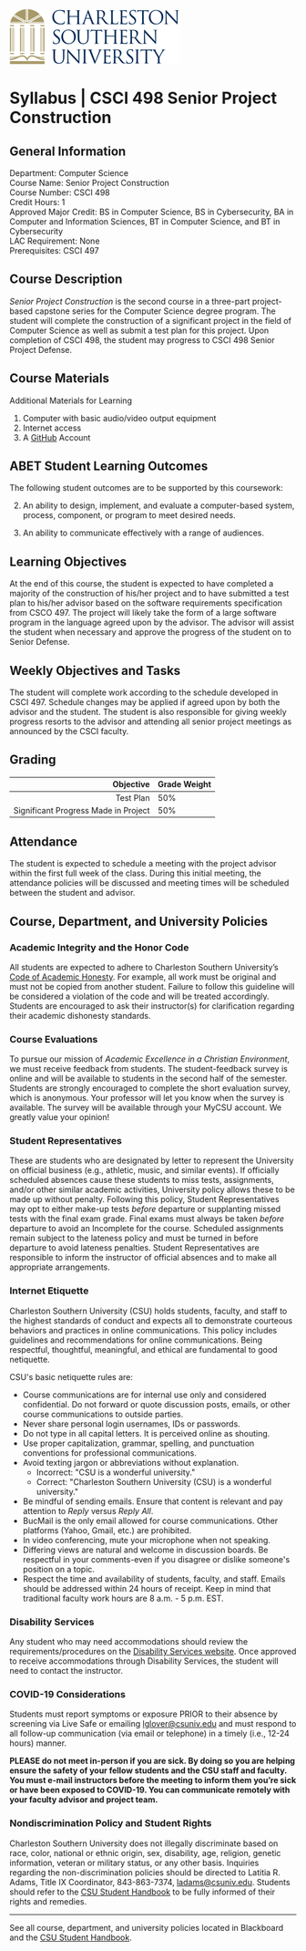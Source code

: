 ![CSU Logo](../media/CSU_logo.svg "Charleston Southern University")

Syllabus | CSCI 498 Senior Project Construction
===============================================

## General Information

Department: Computer Science  
Course Name: Senior Project Construction  
Course Number: CSCI 498  
Credit Hours: 1  
Approved Major Credit: BS in Computer Science, BS in Cybersecurity, BA in Computer and Information Sciences, BT in Computer Science, and BT in Cybersecurity  
LAC Requirement: None  
Prerequisites: CSCI 497

## Course Description

*Senior Project Construction* is the second course in a three-part project-based capstone series for the Computer Science degree program. The student will complete the construction of a significant project in the field of Computer Science as well as submit a test plan for this project. Upon completion of CSCI 498, the student may progress to CSCI 498 Senior Project Defense.

## Course Materials

Additional Materials for Learning

1.  Computer with basic audio/video output equipment
2.  Internet access
3.  A [GitHub](https://github.com/) Account


## ABET Student Learning Outcomes

The following student outcomes are to be supported by this coursework:

2.  An ability to design, implement, and evaluate a computer-based system, process, component, or program to meet desired needs.

3.  An ability to communicate effectively with a range of audiences.


## Learning Objectives

At the end of this course, the student is expected to have completed a majority of the construction of his/her project and to have submitted a test plan to his/her advisor based on the software requirements specification from CSCO 497. The project will likely take the form of a large software program in the language agreed upon by the advisor. The advisor will assist the student when necessary and approve the progress of the student on to Senior Defense.

## Weekly Objectives and Tasks

The student will complete work according to the schedule developed in CSCI 497. Schedule changes may be applied if agreed upon by both the advisor and the student. The student is also responsible for giving weekly progress resorts to the advisor and attending all senior project meetings as announced by the CSCI faculty.

## Grading

| Objective                            | Grade Weight |
|-------------------------------------:|--------------|
| Test Plan                            | 50%          |
| Significant Progress Made in Project | 50%          |

## Attendance

The student is expected to schedule a meeting with the project advisor within the first full week of the class. During this initial meeting, the attendance policies will be discussed and meeting times will be scheduled between the student and advisor.

## Course, Department, and University Policies

### Academic Integrity and the Honor Code

All students are expected to adhere to Charleston Southern University’s [Code of Academic Honesty](https://www.charlestonsouthern.edu/wp-content/uploads/Policy-R-58-updated-Feb-2020.pdf). For example, all work must be original and must not be copied from another student. Failure to follow this guideline will be considered a violation of the code and will be treated accordingly. Students are encouraged to ask their instructor(s) for clarification regarding their academic dishonesty standards.

### Course Evaluations

To pursue our mission of *Academic Excellence in a Christian Environment*, we must receive feedback from students. The student-feedback survey is online and will be available to students in the second half of the semester. Students are strongly encouraged to complete the short evaluation survey, which is anonymous. Your professor will let you know when the survey is available. The survey will be available through your MyCSU account. We greatly value your opinion!

### Student Representatives

These are students who are designated by letter to represent the University on official business (e.g., athletic, music, and similar events). If officially scheduled absences cause these students to miss tests, assignments, and/or other similar academic activities, University policy allows these to be made up without penalty. Following this policy, Student Representatives may opt to either make-up tests *before* departure or supplanting missed tests with the final exam grade. Final exams must always be taken *before* departure to avoid an Incomplete for the course. Scheduled assignments remain subject to the lateness policy and must be turned in before departure to avoid lateness penalties. Student Representatives are responsible to inform the instructor of official absences and to make all appropriate arrangements.

### Internet Etiquette

Charleston Southern University (CSU) holds students, faculty, and staff to the highest standards of conduct and expects all to demonstrate courteous behaviors and practices in online communications. This policy includes guidelines and recommendations for online communications. Being respectful, thoughtful, meaningful, and ethical are fundamental to good netiquette.

CSU's basic netiquette rules are:

*  Course communications are for internal use only and considered confidential. Do not forward or quote discussion posts, emails, or other course communications to outside parties.
*  Never share personal login usernames, IDs or passwords.
*  Do not type in all capital letters. It is perceived online as shouting.
*  Use proper capitalization, grammar, spelling, and punctuation conventions for professional communications.
*  Avoid texting jargon or abbreviations without explanation.
    *   Incorrect: "CSU is a wonderful university."
    *   Correct: "Charleston Southern University (CSU) is a wonderful university."
*  Be mindful of sending emails. Ensure that content is relevant and pay attention to *Reply* versus *Reply All*. 
*  BucMail is the only email allowed for course communications. Other platforms (Yahoo, Gmail, etc.) are prohibited. 
*  In video conferencing, mute your microphone when not speaking.
*  Differing views are natural and welcome in discussion boards. Be respectful in your comments-even if you disagree or dislike someone's position on a topic. 
*  Respect the time and availability of students, faculty, and staff. Emails should be addressed within 24 hours of receipt. Keep in mind that traditional faculty work hours are 8 a.m. - 5 p.m. EST.

### Disability Services

Any student who may need accommodations should review the requirements/procedures on the [Disability Services website](https://www.charlestonsouthern.edu/academics/student-success-center/disability-services/). Once approved to receive accommodations through Disability Services, the student will need to contact the instructor.

### COVID-19 Considerations

Students must report symptoms or exposure PRIOR to their absence by screening via Live Safe or emailing <lglover@csuniv.edu> and must respond to all follow-up communication (via email or telephone) in a timely (i.e., 12-24 hours) manner.

**PLEASE do not meet in-person if you are sick. By doing so you are helping ensure the safety of your fellow students and the CSU staff and faculty. You must e-mail instructors before the meeting to inform them you’re sick or have been exposed to COVID-19. You can communicate remotely with your faculty advisor and project team.**

### Nondiscrimination Policy and Student Rights

Charleston Southern University does not illegally discriminate based on race, color, national or ethnic origin, sex, disability, age, religion, genetic information, veteran or military status, or any other basis.  Inquiries regarding the non-discrimination policies should be directed to Latitia R. Adams, Title IX Coordinator, 843-863-7374, <ladams@csuniv.edu>.  Students should refer to the [CSU Student Handbook](https://www.charlestonsouthern.edu/life-at-csu/student-resources/) to be fully informed of their rights and remedies.

------------

See all course, department, and university policies located in Blackboard and the [CSU Student Handbook](https://www.charlestonsouthern.edu/wp-content/uploads/2019/07/studenthandbook.pdf).